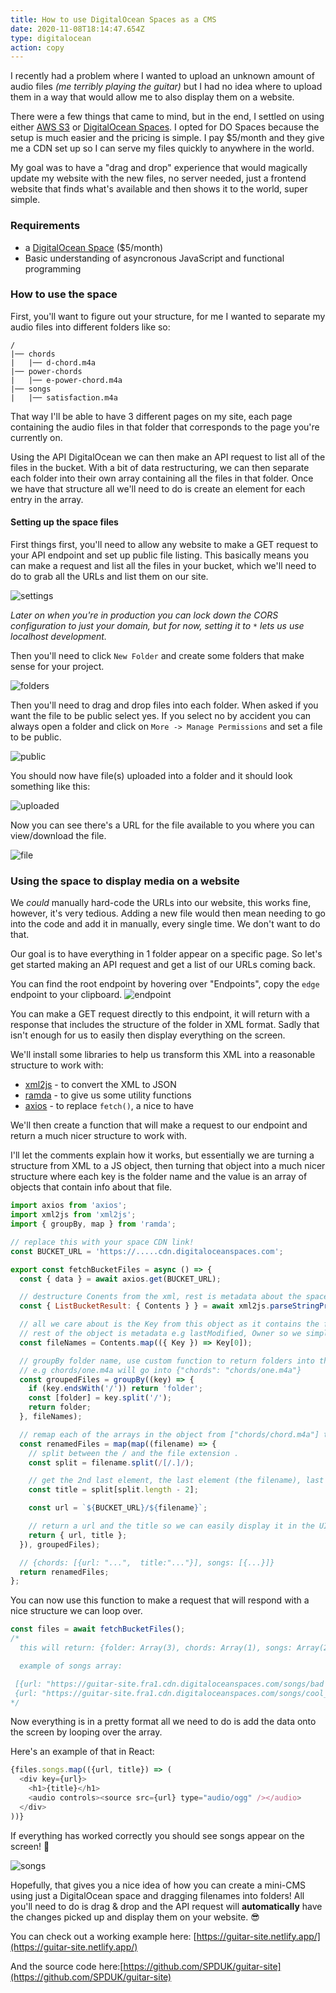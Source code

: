 ```yaml
---
title: How to use DigitalOcean Spaces as a CMS
date: 2020-11-08T18:14:47.654Z
type: digitalocean
action: copy
---
```



I recently had a problem where I wanted to upload an unknown amount of audio files *(me terribly playing the guitar)* but I had no idea where to upload them in a way that would allow me to also display them on a website.

There were a few things that came to mind, but in the end, I settled on using either [AWS S3](https://aws.amazon.com/s3/) or [DigitalOcean Spaces](https://www.digitalocean.com/products/spaces/). I opted for DO Spaces because the setup is much easier and the pricing is simple. I pay $5/month and they give me a CDN set up so I can serve my files quickly to anywhere in the world.

My goal was to have a "drag and drop" experience that would magically update my website with the new files, no server needed, just a frontend website that finds what's available and then shows it to the world, super simple.


### Requirements

- a [DigitalOcean Space](https://www.digitalocean.com/products/spaces/) ($5/month)
- Basic understanding of asyncronous JavaScript and functional programming

### How to use the space

First, you'll want to figure out your structure, for me I wanted to separate my audio files into different folders like so:
```
/
|── chords
|   |── d-chord.m4a
|── power-chords
|   |── e-power-chord.m4a
|── songs
|   |── satisfaction.m4a
```

That way I'll be able to have 3 different pages on my site, each page containing the audio files in that folder that corresponds to the page you're currently on.

Using the API DigitalOcean we can then make an API request to list all of the files in the bucket. With a bit of data restructuring, we can then separate each folder into their own array containing all the files in that folder. Once we have that structure all we'll need to do is create an element for each entry in the array. 


#### Setting up the space files

First things first, you'll need to allow any website to make a GET request to your API endpoint and set up public file listing. This basically means you can make a request and list all the files in your bucket, which we'll need to do to grab all the URLs and list them on our site. 


![settings](./settings.png)

*Later on when you're in production you can lock down the CORS configuration to just your domain, but for now, setting it to `*` lets us use localhost development.*



Then you'll need to click `New Folder` and create some folders that make sense for your project.

![folders](./folders.png)

Then you'll need to drag and drop files into each folder. When asked if you want the file to be public select yes. If you select no by accident you can always open a folder and click on `More -> Manage Permissions` and set a file to be public.

![public](./public.png)


You should now have file(s) uploaded into a folder and it should look something like this:

![uploaded](./uploaded.png)


Now you can see there's a URL for the file available to you where you can view/download the file.


![file](./file.png)


### Using the space to display media on a website

We *could* manually hard-code the URLs into our website, this works fine, however, it's very tedious. Adding a new file would then mean needing to go into the code and add it in manually, every single time. We don't want to do that.

Our goal is to have everything in 1 folder appear on a specific page. So let's get started making an API request and get a list of our URLs coming back.

You can find the root endpoint by hovering over "Endpoints", copy the `edge` endpoint to your clipboard.
![endpoint](./endpoint.png)


You can make a GET request directly to this endpoint, it will return with a response that includes the structure of the folder in XML format. Sadly that isn't enough for us to easily then display everything on the screen.


We'll install some libraries to help us transform this XML into a reasonable structure to work with:
- [xml2js](https://www.npmjs.com/package/xml2js) - to convert the XML to JSON 
- [ramda](https://www.npmjs.com/package/ramda) - to give us some utility functions
- [axios](https://www.npmjs.com/package/axios) - to replace `fetch()`, a nice to have


We'll then create a function that will make a request to our endpoint and return a much nicer structure to work with.

I'll let the comments explain how it works, but essentially we are turning a structure from XML to a JS object, then turning that object into a much nicer structure where each key is the folder name and the value is an array of objects that contain info about that file.

```js
import axios from 'axios';
import xml2js from 'xml2js';
import { groupBy, map } from 'ramda';

// replace this with your space CDN link!
const BUCKET_URL = 'https://.....cdn.digitaloceanspaces.com';

export const fetchBucketFiles = async () => {
  const { data } = await axios.get(BUCKET_URL);

  // destructure Conents from the xml, rest is metadata about the space/bucket
  const { ListBucketResult: { Contents } } = await xml2js.parseStringPromise(data);

  // all we care about is the Key from this object as it contains the filename in position 0
  // rest of the object is metadata e.g lastModified, Owner so we simply map and select the Key[0]
  const fileNames = Contents.map(({ Key }) => Key[0]);

  // groupBy folder name, use custom function to return folders into the "folder": key
  // e.g chords/one.m4a will go into {"chords": "chords/one.m4a"}
  const groupedFiles = groupBy((key) => {
    if (key.endsWith('/')) return 'folder';
    const [folder] = key.split('/');
    return folder;
  }, fileNames);

  // remap each of the arrays in the object from ["chords/chord.m4a"] to [{url: "https://..../chords/d-chord.m4a", title: "d-chord"}] 
  const renamedFiles = map(map((filename) => {
    // split between the / and the file extension .
    const split = filename.split(/[/.]/);

    // get the 2nd last element, the last element (the filename), last is the file extension
    const title = split[split.length - 2];

    const url = `${BUCKET_URL}/${filename}`;

    // return a url and the title so we can easily display it in the UI
    return { url, title };
  }), groupedFiles);

  // {chords: [{url: "...",  title:"..."}], songs: [{...}]}
  return renamedFiles;
};
```


You can now use this function to make a request that will respond with a nice structure we can loop over.

```js
const files = await fetchBucketFiles();
/*
  this will return: {folder: Array(3), chords: Array(1), songs: Array(2)}

  example of songs array:

 [{url: "https://guitar-site.fra1.cdn.digitaloceanspaces.com/songs/bad song.m4a", title: "bad song"}
 {url: "https://guitar-site.fra1.cdn.digitaloceanspaces.com/songs/cool_song.m4a", title: "cool_song"}]
*/
```
Now everything is in a pretty format all we need to do is add the data onto the screen by looping over the array.

Here's an example of that in React:
```js
{files.songs.map(({url, title}) => (
  <div key={url}>
    <h1>{title}</h1>
    <audio controls><source src={url} type="audio/ogg" /></audio>
  </div>
))}
```


If everything has worked correctly you should see songs appear on the screen! 🎉


![songs](./songs.png)


Hopefully, that gives you a nice idea of how you can create a mini-CMS using just a DigitalOcean space and dragging filenames into folders! All you'll need to do is drag & drop and the API request will **automatically** have the changes picked up and display them on your website. 😎


You can check out a working example here: [https://guitar-site.netlify.app/](https://guitar-site.netlify.app/)

And the source code here:[https://github.com/SPDUK/guitar-site](https://github.com/SPDUK/guitar-site)